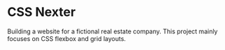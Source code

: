 # CSS Nexter

Building a website for a fictional real estate company. This project mainly focuses on CSS flexbox and grid layouts.
